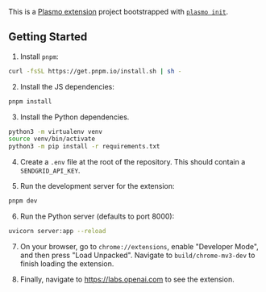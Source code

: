 This is a [Plasmo extension](https://docs.plasmo.com/) project bootstrapped with [`plasmo init`](https://www.npmjs.com/package/plasmo).

## Getting Started

1. Install `pnpm`:

```bash
curl -fsSL https://get.pnpm.io/install.sh | sh -
```

2. Install the JS dependencies:

```bash
pnpm install
```

3. Install the Python dependencies.

```bash
python3 -m virtualenv venv
source venv/bin/activate
python3 -m pip install -r requirements.txt
```

4. Create a `.env` file at the root of the repository. This should contain a `SENDGRID_API_KEY`.

5. Run the development server for the extension:

```bash
pnpm dev
```

6. Run the Python server (defaults to port 8000):

```bash
uvicorn server:app --reload
```

7. On your browser, go to `chrome://extensions`, enable "Developer Mode", and then press "Load Unpacked". Navigate to `build/chrome-mv3-dev` to finish loading the extension.

8. Finally, navigate to https://labs.openai.com to see the extension.
